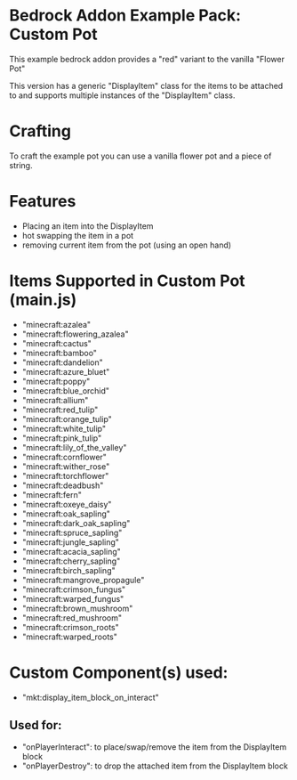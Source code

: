 # Bedrock Addon Example Pack: Custom Pot
This example bedrock addon provides a "red" variant to the vanilla "Flower Pot"

This version has a generic "DisplayItem" class for the items to be attached to
and supports multiple instances of the "DisplayItem" class.

# Crafting
To craft the example pot you can use a vanilla flower pot and a piece of string.

# Features
- Placing an item into the DisplayItem
- hot swapping the item in a pot
- removing current item from the pot (using an open hand)

# Items Supported in Custom Pot (main.js)
- "minecraft:azalea"
- "minecraft:flowering_azalea"
- "minecraft:cactus"
- "minecraft:bamboo"
- "minecraft:dandelion"
- "minecraft:azure_bluet"
- "minecraft:poppy"
- "minecraft:blue_orchid"
- "minecraft:allium"
- "minecraft:red_tulip"
- "minecraft:orange_tulip"
- "minecraft:white_tulip"
- "minecraft:pink_tulip"
- "minecraft:lily_of_the_valley"
- "minecraft:cornflower"
- "minecraft:wither_rose"
- "minecraft:torchflower"
- "minecraft:deadbush"
- "minecraft:fern"
- "minecraft:oxeye_daisy"
- "minecraft:oak_sapling"
- "minecraft:dark_oak_sapling"
- "minecraft:spruce_sapling"
- "minecraft:jungle_sapling"
- "minecraft:acacia_sapling"
- "minecraft:cherry_sapling"
- "minecraft:birch_sapling"
- "minecraft:mangrove_propagule"
- "minecraft:crimson_fungus"
- "minecraft:warped_fungus"
- "minecraft:brown_mushroom"
- "minecraft:red_mushroom"
- "minecraft:crimson_roots"
- "minecraft:warped_roots"

# Custom Component(s) used:
- "mkt:display_item_block_on_interact"

## Used for:
- "onPlayerInteract": to place/swap/remove the item from the DisplayItem block
- "onPlayerDestroy": to drop the attached item from the DisplayItem block
